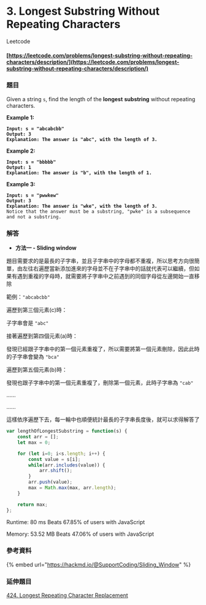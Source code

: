# 3. Longest Substring Without Repeating Characters

Leetcode

#### [https://leetcode.com/problems/longest-substring-without-repeating-characters/description/](https://leetcode.com/problems/longest-substring-without-repeating-characters/description/)

### 題目

Given a string `s`, find the length of the **longest** **substring** without repeating characters.

&#x20;

**Example 1:**

<pre><code><strong>Input: s = "abcabcbb"
</strong><strong>Output: 3
</strong><strong>Explanation: The answer is "abc", with the length of 3.
</strong></code></pre>

**Example 2:**

<pre><code><strong>Input: s = "bbbbb"
</strong><strong>Output: 1
</strong><strong>Explanation: The answer is "b", with the length of 1.
</strong></code></pre>

**Example 3:**

<pre><code><strong>Input: s = "pwwkew"
</strong><strong>Output: 3
</strong><strong>Explanation: The answer is "wke", with the length of 3.
</strong>Notice that the answer must be a substring, "pwke" is a subsequence and not a substring.
</code></pre>

### 解答 <a href="#ti-jie" id="ti-jie"></a>

* **方法一 - Sliding window**

題目需要求的是最長的子字串，並且子字串中的字母都不重複，所以思考方向很簡單，由左往右遍歷當新添加進來的字母並不在子字串中的話就代表可以繼續，但如果有遇到重複的字母時，就需要將子字串中之前遇到的同個字母從左邊開始一直移除

範例：`"abcabcbb"`

遍歷到第三個元素(c)時：

子字串會是 `"abc"`

接著遍歷到第四個元素(a)時：

發現已經跟子字串中的第一個元素重複了，所以需要將第一個元素刪除，因此此時的子字串會變為 `"bca"`

遍歷到第五個元素(b)時：

發現也跟子字串中的第一個元素重複了，刪除第一個元素，此時子字串為 `"cab"`

......

......

這樣依序遍歷下去，每一輪中也順便統計最長的子字串長度後，就可以求得解答了

```javascript
var lengthOfLongestSubstring = function(s) {
    const arr = [];
    let max = 0;

    for (let i=0; i<s.length; i++) {
        const value = s[i];
        while(arr.includes(value)) {
            arr.shift();
        }
        arr.push(value);
        max = Math.max(max, arr.length);
    }

    return max;
};
```

Runtime: 80 ms Beats 67.85% of users with JavaScript

Memory: 53.52 MB Beats 47.06% of users with JavaScript

### 參考資料

{% embed url="https://hackmd.io/@SupportCoding/Sliding_Window" %}

### 延伸題目

[424. Longest Repeating Character Replacement](https://leetcode.com/problems/longest-repeating-character-replacement/)
